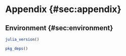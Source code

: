 # Appendix {#sec:appendix}

## Environment {#sec:environment}

```jl
julia_version()
```

```jl
pkg_deps()
```
